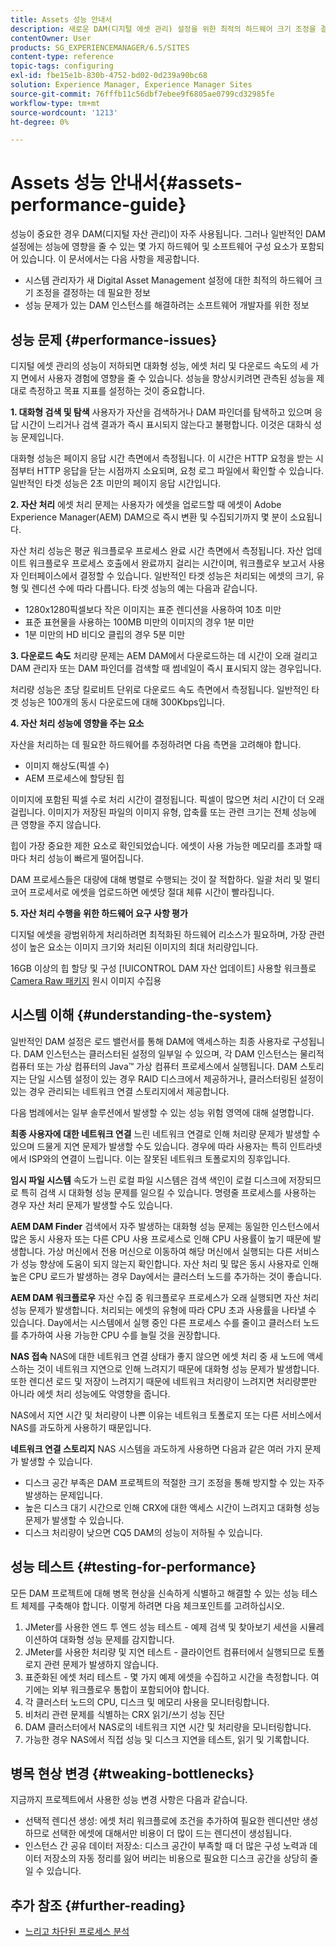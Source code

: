 ```yaml
---
title: Assets 성능 안내서
description: 새로운 DAM(디지털 에셋 관리) 설정을 위한 최적의 하드웨어 크기 조정을 결정하는 방법과 성능 문제를 해결하는 방법에 대해 알아봅니다
contentOwner: User
products: SG_EXPERIENCEMANAGER/6.5/SITES
content-type: reference
topic-tags: configuring
exl-id: fbe15e1b-830b-4752-bd02-0d239a90bc68
solution: Experience Manager, Experience Manager Sites
source-git-commit: 76fffb11c56dbf7ebee9f6805ae0799cd32985fe
workflow-type: tm+mt
source-wordcount: '1213'
ht-degree: 0%

---
```


# Assets 성능 안내서{#assets-performance-guide}

성능이 중요한 경우 DAM(디지털 자산 관리)이 자주 사용됩니다. 그러나 일반적인 DAM 설정에는 성능에 영향을 줄 수 있는 몇 가지 하드웨어 및 소프트웨어 구성 요소가 포함되어 있습니다. 이 문서에서는 다음 사항을 제공합니다.

* 시스템 관리자가 새 Digital Asset Management 설정에 대한 최적의 하드웨어 크기 조정을 결정하는 데 필요한 정보
* 성능 문제가 있는 DAM 인스턴스를 해결하려는 소프트웨어 개발자를 위한 정보

## 성능 문제 {#performance-issues}

디지털 에셋 관리의 성능이 저하되면 대화형 성능, 에셋 처리 및 다운로드 속도의 세 가지 면에서 사용자 경험에 영향을 줄 수 있습니다. 성능을 향상시키려면 관측된 성능을 제대로 측정하고 목표 지표를 설정하는 것이 중요합니다.

**1. 대화형 검색 및 탐색** 사용자가 자산을 검색하거나 DAM 파인더를 탐색하고 있으며 응답 시간이 느리거나 검색 결과가 즉시 표시되지 않는다고 불평합니다. 이것은 대화식 성능 문제입니다.

대화형 성능은 페이지 응답 시간 측면에서 측정됩니다. 이 시간은 HTTP 요청을 받는 시점부터 HTTP 응답을 닫는 시점까지 소요되며, 요청 로그 파일에서 확인할 수 있습니다. 일반적인 타겟 성능은 2초 미만의 페이지 응답 시간입니다.

**2. 자산 처리** 에셋 처리 문제는 사용자가 에셋을 업로드할 때 에셋이 Adobe Experience Manager(AEM) DAM으로 즉시 변환 및 수집되기까지 몇 분이 소요됩니다.

자산 처리 성능은 평균 워크플로우 프로세스 완료 시간 측면에서 측정됩니다. 자산 업데이트 워크플로우 프로세스 호출에서 완료까지 걸리는 시간이며, 워크플로우 보고서 사용자 인터페이스에서 결정할 수 있습니다. 일반적인 타겟 성능은 처리되는 에셋의 크기, 유형 및 렌디션 수에 따라 다릅니다. 타겟 성능의 예는 다음과 같습니다.

* 1280x1280픽셀보다 작은 이미지는 표준 렌디션을 사용하여 10초 미만
* 표준 표현물을 사용하는 100MB 미만의 이미지의 경우 1분 미만
* 1분 미만의 HD 비디오 클립의 경우 5분 미만

**3. 다운로드 속도** 처리량 문제는 AEM DAM에서 다운로드하는 데 시간이 오래 걸리고 DAM 관리자 또는 DAM 파인더를 검색할 때 썸네일이 즉시 표시되지 않는 경우입니다.

처리량 성능은 초당 킬로비트 단위로 다운로드 속도 측면에서 측정됩니다. 일반적인 타겟 성능은 100개의 동시 다운로드에 대해 300Kbps입니다.

**4. 자산 처리 성능에 영향을 주는 요소**

자산을 처리하는 데 필요한 하드웨어를 추정하려면 다음 측면을 고려해야 합니다.

* 이미지 해상도(픽셀 수)
* AEM 프로세스에 할당된 힙

이미지에 포함된 픽셀 수로 처리 시간이 결정됩니다. 픽셀이 많으면 처리 시간이 더 오래 걸립니다.
이미지가 저장된 파일의 이미지 유형, 압축률 또는 관련 크기는 전체 성능에 큰 영향을 주지 않습니다.

힙이 가장 중요한 제한 요소로 확인되었습니다. 에셋이 사용 가능한 메모리를 초과할 때마다 처리 성능이 빠르게 떨어집니다.

DAM 프로세스들은 대량에 대해 병렬로 수행되는 것이 잘 적합하다. 일괄 처리 및 멀티 코어 프로세서로 에셋을 업로드하면 에셋당 절대 체류 시간이 빨라집니다.

**5. 자산 처리 수행을 위한 하드웨어 요구 사항 평가**

디지털 에셋을 광범위하게 처리하려면 최적화된 하드웨어 리소스가 필요하며, 가장 관련성이 높은 요소는 이미지 크기와 처리된 이미지의 최대 처리량입니다.

16GB 이상의 힙 할당 및 구성 [!UICONTROL DAM 자산 업데이트] 사용할 워크플로 [Camera Raw 패키지](/help/assets/camera-raw.md) 원시 이미지 수집용

## 시스템 이해 {#understanding-the-system}

일반적인 DAM 설정은 로드 밸런서를 통해 DAM에 액세스하는 최종 사용자로 구성됩니다. DAM 인스턴스는 클러스터된 설정의 일부일 수 있으며, 각 DAM 인스턴스는 물리적 컴퓨터 또는 가상 컴퓨터의 Java™ 가상 컴퓨터 프로세스에서 실행됩니다. DAM 스토리지는 단일 시스템 설정이 있는 경우 RAID 디스크에서 제공하거나, 클러스터링된 설정이 있는 경우 관리되는 네트워크 연결 스토리지에서 제공합니다.

다음 범례에서는 일부 솔루션에서 발생할 수 있는 성능 위험 영역에 대해 설명합니다.

**최종 사용자에 대한 네트워크 연결** 느린 네트워크 연결로 인해 처리량 문제가 발생할 수 있으며 드물게 지연 문제가 발생할 수도 있습니다. 경우에 따라 사용자는 특히 인트라넷에서 ISP와의 연결이 느립니다. 이는 잘못된 네트워크 토폴로지의 징후입니다.

**임시 파일 시스템** 속도가 느린 로컬 파일 시스템은 검색 색인이 로컬 디스크에 저장되므로 특히 검색 시 대화형 성능 문제를 일으킬 수 있습니다. 명령줄 프로세스를 사용하는 경우 자산 처리 문제가 발생할 수도 있습니다.

**AEM DAM Finder** 검색에서 자주 발생하는 대화형 성능 문제는 동일한 인스턴스에서 많은 동시 사용자 또는 다른 CPU 사용 프로세스로 인해 CPU 사용률이 높기 때문에 발생합니다. 가상 머신에서 전용 머신으로 이동하여 해당 머신에서 실행되는 다른 서비스가 성능 향상에 도움이 되지 않는지 확인합니다. 자산 처리 및 많은 동시 사용자로 인해 높은 CPU 로드가 발생하는 경우 Day에서는 클러스터 노드를 추가하는 것이 좋습니다.

**AEM DAM 워크플로우** 자산 수집 중 워크플로우 프로세스가 오래 실행되면 자산 처리 성능 문제가 발생합니다. 처리되는 에셋의 유형에 따라 CPU 초과 사용률을 나타낼 수 있습니다. Day에서는 시스템에서 실행 중인 다른 프로세스 수를 줄이고 클러스터 노드를 추가하여 사용 가능한 CPU 수를 늘릴 것을 권장합니다.

**NAS 접속** NAS에 대한 네트워크 연결 상태가 좋지 않으면 에셋 처리 중 새 노드에 액세스하는 것이 네트워크 지연으로 인해 느려지기 때문에 대화형 성능 문제가 발생합니다. 또한 렌디션 로드 및 저장이 느려지기 때문에 네트워크 처리량이 느려지면 처리량뿐만 아니라 에셋 처리 성능에도 악영향을 줍니다.

NAS에서 지연 시간 및 처리량이 나쁜 이유는 네트워크 토폴로지 또는 다른 서비스에서 NAS를 과도하게 사용하기 때문입니다.

**네트워크 연결 스토리지** NAS 시스템을 과도하게 사용하면 다음과 같은 여러 가지 문제가 발생할 수 있습니다.

* 디스크 공간 부족은 DAM 프로젝트의 적절한 크기 조정을 통해 방지할 수 있는 자주 발생하는 문제입니다.
* 높은 디스크 대기 시간으로 인해 CRX에 대한 액세스 시간이 느려지고 대화형 성능 문제가 발생할 수 있습니다.
* 디스크 처리량이 낮으면 CQ5 DAM의 성능이 저하될 수 있습니다.

## 성능 테스트 {#testing-for-performance}

모든 DAM 프로젝트에 대해 병목 현상을 신속하게 식별하고 해결할 수 있는 성능 테스트 체제를 구축해야 합니다. 이렇게 하려면 다음 체크포인트를 고려하십시오.

1. JMeter를 사용한 엔드 투 엔드 성능 테스트 - 예제 검색 및 찾아보기 세션을 시뮬레이션하여 대화형 성능 문제를 감지합니다.
1. JMeter를 사용한 처리량 및 지연 테스트 - 클라이언트 컴퓨터에서 실행되므로 토폴로지 관련 문제가 발생하지 않습니다.
1. 표준화된 에셋 처리 테스트 - 몇 가지 예제 에셋을 수집하고 시간을 측정합니다. 여기에는 외부 워크플로우 통합이 포함되어야 합니다.
1. 각 클러스터 노드의 CPU, 디스크 및 메모리 사용을 모니터링합니다.
1. 비처리 관련 문제를 식별하는 CRX 읽기/쓰기 성능 진단
1. DAM 클러스터에서 NAS로의 네트워크 지연 시간 및 처리량을 모니터링합니다.
1. 가능한 경우 NAS에서 직접 성능 및 디스크 지연을 테스트, 읽기 및 기록합니다.

## 병목 현상 변경 {#tweaking-bottlenecks}

지금까지 프로젝트에서 사용한 성능 변경 사항은 다음과 같습니다.

* 선택적 렌디션 생성: 에셋 처리 워크플로에 조건을 추가하여 필요한 렌디션만 생성하므로 선택한 에셋에 대해서만 비용이 더 많이 드는 렌디션이 생성됩니다.
* 인스턴스 간 공유 데이터 저장소: 디스크 공간이 부족할 때 더 많은 구성 노력과 데이터 저장소의 자동 정리를 잃어 버리는 비용으로 필요한 디스크 공간을 상당히 줄일 수 있습니다.

## 추가 참조 {#further-reading}

* [느리고 차단된 프로세스 분석](https://helpx.adobe.com/experience-manager/kb/AnalyzeSlowAndBlockedProcesses.html)

